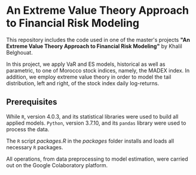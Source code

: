# An Extreme Value Theory Approach to Financial Risk Modeling

This repository includes the code used in one of the master's projects **"An Extreme Value Theory Approach to Financial Risk Modeling"** by Khalil Belghouat.

In this project, we apply VaR and ES models, historical as well as parametric, to one of Morocco stock indices, namely, the MADEX index. In addition, we employ extreme value theory in order to model the tail distribution, left and right, of the stock index daily log-returns.

## Prerequisites

While ```R```, version 4.0.3, and its statistical libraries were used to build all applied models. ```Python```, version 3.7.10, and its ```pandas``` library were used to process the data.

The ```R``` script _packages.R_ in the _packages_ folder installs and loads all necessary ```R``` packages. 

All operations, from data preprocessing to model estimation, were carried out on the Google Colaboratory platform.

